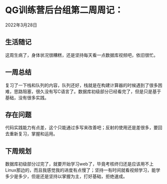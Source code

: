 # QG训练营后台组第二周周记：
2022年3月28日

## 生活随记

这周生病了，身体状况很糟糕，还是坚持每天看一点数据库视频吧，依旧很忙。

## 一周总结

复习了一下栈和队列的内容，队列还好，栈就是在构建计算器的时候遇到了很多困难，思路阻塞，很久没有写C语言了。数据库初级部分已经看完了，但是只是基于基础，没有很多实践。

## 存在问题

代码实践能力有点差，这个只能通过多写来改善吧；反射的使用还是差很多，要回去重新复习，掌握和运用。

## 下周规划

数据库初级部分过完了，就要开始学习web了，毕竟考核终归还是应该用不上Linux那边的，而且我感觉我的进度有点慢了；坚持一有时间就看视频学习，能学多少是多少，但是还是坚持以掌握为主，打好基础，拒绝速成。

